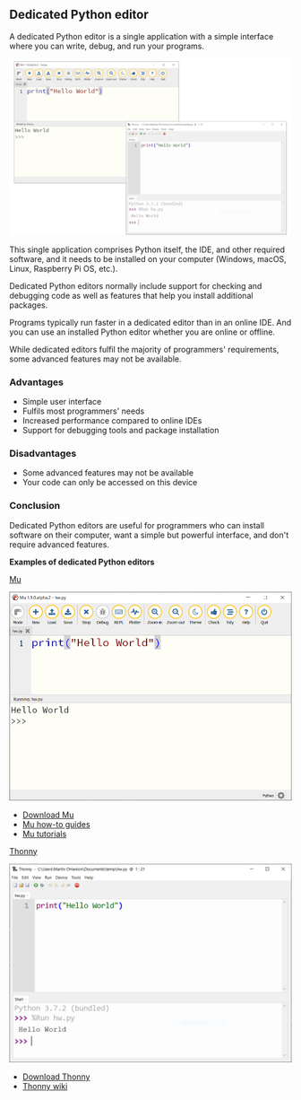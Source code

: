 ## Dedicated Python editor

A dedicated Python editor is a single application with a simple interface where you can write, debug, and run your programs. 

![screenshots of example dedicated python editors](images/python_editors.png)

This single application comprises Python itself, the IDE, and other required software, and it needs to be installed on your computer (Windows, macOS, Linux, Raspberry Pi OS, etc.).

Dedicated Python editors normally include support for checking and debugging code as well as features that help you install additional packages.

Programs typically run faster in a dedicated editor than in an online IDE. And you can use an installed Python editor whether you are online or offline.

While dedicated editors fulfil the majority of programmers' requirements, some advanced features may not be available.

### Advantages

+ Simple user interface
+ Fulfils most programmers' needs
+ Increased performance compared to online IDEs
+ Support for debugging tools and package installation

### Disadvantages

+ Some advanced features may not be available
+ Your code can only be accessed on this device

### Conclusion

Dedicated Python editors are useful for programmers who can install software on their computer, want a simple but powerful interface, and don't require advanced features.

**Examples of dedicated Python editors**

[Mu](https://codewith.mu)

![a screenshot of the python IDE Mu](images/mu.png)

+ [Download Mu](https://codewith.mu/en/download)
+ [Mu how-to guides](https://codewith.mu/en/howto/)
+ [Mu tutorials](https://codewith.mu/en/tutorials/)

[Thonny](thonny.org)

![a screenshot of the python IDE thonny](images/thonny.png)

+ [Download Thonny](https://thonny.org/)
+ [Thonny wiki](https://github.com/thonny/thonny/wiki)
